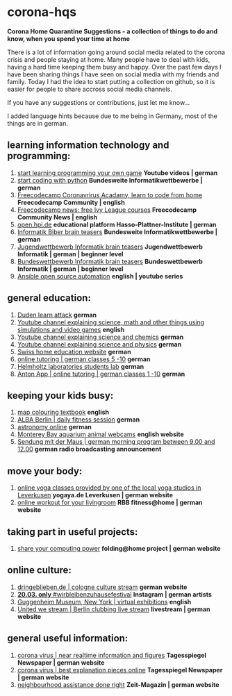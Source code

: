# corona-hqs
**Corona Home Quarantine Suggestions - a collection of things to do and know, when you spend your time at home**

There is a lot of information going around social media related to the corona crisis and people staying at home. Many people have to deal with kids, having a hard time keeping them busy and happy. Over the past few days I have been sharing things I have seen on social media with my friends and family. Today I had the idea to start putting a collection on github, so it is easier for people to share accross social media channels.

If you have any suggestions or contributions, just let me know...

I added language hints because due to me being in Germany, most of the things are in german.

## learning information technology and programming: 
1. [start learning programming your own game](https://www.youtube.com/watch?v=Y_1LbFuidm8&feature=youtu.be)     **Youtube videos | german**
2. [start coding with python](https://cscircles.cemc.uwaterloo.ca/using-website-de/)     **Bundesweite Informatikwettbewerbe | german**
3. [Freecodecamp Coronavrirus Acadamy, learn to code from home](https://www.freecodecamp.org/news/coronavirus-academy/)     **Freecodecamp Community | english**
4. [Freecodecamp news: free Ivy League courses](https://www.freecodecamp.org/news/ivy-league-free-online-courses-a0d7ae675869/)     **Freecodecamp Community News | english**
5. [open.hpi.de](https://open.hpi.de/)     **educational platform Hasso-Plattner-Institute | german**
6. [Informatik Biber brain teasers](https://bwinf.de/biber/archiv/aufgabensammlung/)     **Bundesweite Informatikwettbewerbe | german**
7. [Jugendwettbewerb Informatik brain teasers](https://jwinf.de/contest/open/)     **Jugendwettbewerb Informatik | german | beginner level**
8. [Bundeswettbewerb Informatik brain teasers](https://bwinf.de/bundeswettbewerb/aufgabenarchiv/)     **Bundeswettbewerb Informatik | german | beginner level**
9. [Ansible open source automation](https://www.jeffgeerling.com/blog/2020/ansible-101-jeff-geerling-new-series-on-youtube)     **english | youtube series**


## general education:
1. [Duden learn attack](https://learnattack.de/corona)     **german**
2. [Youtube channel explaining science, math and other things using simulations and video games](https://www.youtube.com/user/whatdamath/)     **english**
3. [Youtube channel explaining science and chemics](https://www.youtube.com/channel/UCyHDQ5C6z1NDmJ4g6SerW8g)     **german**
4. [Youtube channel explaining science and physics](https://www.youtube.com/channel/UCtm36YNHodlXx0mYLa8vUIw)     **german**
5. [Swiss home education website](https://heimschulung.ch/)     **german**
6. [online tutoring | german classes 5 -10](https://www.kapiert.de/)     **german**
7. [Helmholtz laboratories students lab](https://www.helmholtz.de/transfer/wissenstransfer/schuelerlabore/schuelerlabore/)     **german**
8. [Anton App | online tutoring | german classes 1 -10](https://anton.app/de/)     **german**


## keeping your kids busy:
1. [map colouring textbook](https://blog.mapbox.com/exploring-from-home-a-map-coloring-book-37ff42ac4953)     **english**
2. [ALBA Berlin | daily fitness session](https://www.albaberlin.de/news/details/reaktion-auf-coronavirus-alba-berlin-startet-taegliche-digitale-sportstunde-fuer-kinder-und-jugendlic/)     **german**
3. [astronomy online](http://www.haus-der-astronomie.de/faszi-astro-online)     **german**
4. [Monterey Bay aquarium animal webcams](https://www.montereybayaquarium.org/animals/live-cams)     **english website**
5. [Sendung mit der Maus | german morning program between 9.00 and 12.00](https://www1.wdr.de/unternehmen/der-wdr/unternehmen/lernen-mit-neuen-wdr-angeboten-100.html)     **german radio broadcasting announcement**


## move your body:
1. [online yoga classes provided by one of the local yoga studios in Leverkusen](https://www.yogaya.de/yogaya-klassen-im-live-streaming/)     **yogaya.de Leverkusen | german website**
2. [online workout for your livingroom](https://www.rbb24.de/sport/beitrag/2020/03/der-rbb-macht-fitness-sport-fuer-zuhause-workout-kinder-familie.html)     **RBB fitness@home | german website**


## taking part in useful projects:
1. [share your computing power](https://1e9.community/t/euer-computer-langweilt-sich-dann-lasst-ihn-bei-der-erforschung-des-coronavirus-helfen/4010)     **folding@home project | german website**


## online culture:
1. [dringeblieben.de | cologne culture stream](https://dringeblieben.de/)     **german website**
2. [**20.03. only** #wirbleibenzuhausefestival](https://www.instagram.com/explore/tags/wirbleibenzuhausefestival/)     **Instagram | german artists**
3. [Guggenheim Museum, New York | virtual exhibitions](https://artsandculture.google.com/partner/solomon-r-guggenheim-museum) **english**
4. [United we stream | Berlin clubbing live stream](https://www.unitedwestream.berlin/#info) **livestream | german website**




## general useful information:
1. [corona virus | near realtime information and figures](https://interaktiv.tagesspiegel.de/lab/sars-cov-2-das-virus-in-echtzeit/)     **Tagesspiegel Newspaper  | german website**
2. [corona virus | best explanation pieces online](https://digitalpresent.tagesspiegel.de/die-besten-erklaerstuecke-zum-coronavirus-weltweit)     **Tagesspiegel Newspaper  | german website**
3. [neighbourhood assistance done right](https://www.zeit.de/zeit-magazin/leben/2020-03/nachbarschaftshilfe-coronavirus-infektionskette-solidaritaet-netzwerkforschung)     **Zeit-Magazin  | german website**
